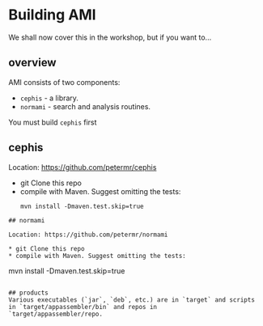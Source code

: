 # Building AMI
We shall now cover this in the workshop, but if you want to...

## overview
AMI consists of two components:
* `cephis` - a library.
* `normami` - search and analysis routines.

You must build `cephis` first

## cephis

Location: https://github.com/petermr/cephis

* git Clone this repo
* compile with Maven. Suggest omitting the tests:
  ```
  mvn install -Dmaven.test.skip=true

```
## normami

Location: https://github.com/petermr/normami

* git Clone this repo
* compile with Maven. Suggest omitting the tests:
  ```
  mvn install -Dmaven.test.skip=true
  ```

## products
Various executables (`jar`, `deb`, etc.) are in `target` and scripts in `target/appassembler/bin` and repos in 
`target/appassembler/repo.

